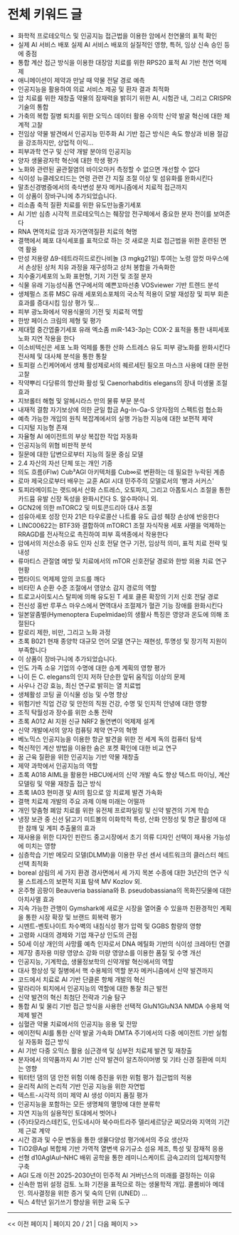 # 전체 키워드 글

- 화학적 프로테오믹스 및 인공지능 접근법을 이용한 암에서 천연물의 표적 확인
- 실제 AI 서비스 배포 실제 AI 서비스 배포의 실질적인 영향, 특허, 임상 신속 승인 등에 중점
- 통합 계산 접근 방식을 이용한 대장암 치료를 위한 RPS20 표적 AI 기반 천연 억제제
- 애니메이션이 제약과 만날 때 약물 전달 경로 예측
- 인공지능을 활용하여 의료 서비스 제공 및 환자 결과 최적화
- 암 치료를 위한 재창출 약물의 잠재력을 밝히기 위한 AI, 시험관 내, 그리고 CRISPR 기술의 통합
- 가축의 복합 질병 퇴치를 위한 오믹스 데이터 활용 수의학 신약 발굴 혁신에 대한 체계적 고찰
- 전임상 약물 발견에서 인공지능 민주화 AI 기반 접근 방식은 속도 향상과 비용 절감을 강조하지만, 상업적 이익…
- 피부과학 연구 및 신약 개발 분야의 인공지능
- 양자 생물광자학 혁신에 대한 학생 평가
- 노화와 관련된 골관절염의 바이오마커 측정할 수 없으면 개선할 수 없다
- 식이성 뉴클레오티드는 연령 관련 간 지질 조절 이상 및 섬유화를 완화시킨다
- 말초신경병증에서의 축삭변성 분자 메커니즘에서 치료적 접근까지
- 이 상품이 장바구니에 추가되었습니다.
- 리소좀 축적 질환 치료를 위한 유도만능줄기세포
- AI 기반 심층 시각적 프로테오믹스는 췌장암 전구체에서 중요한 분자 전이를 보여준다
- RNA 면역치료 암과 자가면역질환 치료의 혁명
- 결핵에서 폐포 대식세포를 표적으로 하는 것 새로운 치료 접근법을 위한 훈련된 면역 활용
- 만성 저용량 Δ9-테트라히드로칸나비놀 (3 mgkg21일) 투여는 노령 암컷 마우스에서 손상된 상처 치유 과정을 재구성하고 상처 봉합을 가속화한
- 치수줄기세포의 노화 표현형, 기저 기전 및 조절 분자
- 식물 유래 기능성식품 연구에서의 예쁜꼬마선충 VOSviewer 기반 트렌드 분석
- 생체펄스 조류 MSC 유래 세포외소포체의 국소적 적용이 모발 재성장 및 피부 회춘 효과를 증대시킴 임상 평가 및…
- 피부 광노화에서 약용식물의 기전 및 치료적 역할
- 한방 페이스 크림의 제형 및 평가
- 제대혈 중간엽줄기세포 유래 엑소좀 miR-143-3p는 COX-2 표적을 통한 내피세포 노화 지연 작용을 한다
- 이소비텍신은 세포 노화 억제를 통한 산화 스트레스 유도 피부 광노화를 완화시킨다 전사체 및 대사체 분석을 통한 통찰
- 토피컬 스킨케어에서 생체 활성제로서의 퀘르세틴 필오프 마스크 사용에 대한 문헌 고찰
- 작약뿌리 다당류의 항산화 활성 및 Caenorhabditis elegans의 장내 미생물 조절 효과
- 지브롤터 해협 및 알헤시라스 만의 물류 부문 분석
- 내재적 결함 자기보상에 의한 균일 합금 Ag-In-Ga-S 양자점의 스펙트럼 협소화
- 예측 가능한 개입의 원칙 복잡계에서의 실행 가능한 지능에 대한 보편적 제약
- 디지털 지능형 존재
- 자율형 AI 에이전트의 부상 복잡한 작업 자동화
- 인공지능의 위협 비판적 분석
- 질문에 대한 답변으로부터 지능의 질문 중심 모델
- 2.4 자산의 자선 단체 또는 개인 기증
- 의도 흐름(iFlw) Cub³AGI 아키텍처를 Cub∞로 변환하는 데 필요한 누락된 계층
- 로마 제국으로부터 배우는 교훈 AGI 시대 민주주의 모델로서의 '빵과 서커스'
- 토피라메이트는 랫드에서 산화 스트레스, 오토파지, 그리고 아폽토시스 조절을 통한 카드뮴 유발 신장 독성을 완화시킨다 S. 알수파야니 외.
- GCN2에 의한 mTORC2 및 미토콘드리아 대사 조절
- 섬유아세포 성장 인자 21은 타우로콜산 나트륨 유도 급성 췌장 손상에 반응한다
- LINC00622는 BTF3와 결합하여 mTORC1 조절 자식작용 세포 사멸을 억제하는 RRAGD를 전사적으로 촉진하여 피부 흑색종에서 작용한다
- 암에서의 저산소증 유도 인자 신호 전달 연구 기전, 임상적 의미, 표적 치료 전략 및 내성
- 류마티스 관절염 예방 및 치료에서의 mTOR 신호전달 경로와 한방 외용 치료 연구 현황
- 펩타이드 억제제 암의 코드를 깨다
- 비타민 A 순환 수준 조절에서 영양소 감지 경로의 역할
- 트로고사이토시스 탈피에 의해 유도된 T 세포 클론 확장의 기저 신호 전달 경로
- 전신성 홍반 루푸스 마우스에서 면역대사 조절제가 혈관 기능 장애를 완화시킨다
- 일본알좀벌(Hymenoptera Eupelmidae)의 생활사 특징은 영양과 온도에 의해 조절된다
- 칼로리 제한, 비만, 그리고 노화 과정
- 초록 B021 현재 종양학 대규모 언어 모델 연구는 재현성, 투명성 및 장기적 지원이 부족합니다
- 이 상품이 장바구니에 추가되었습니다.
- 인도 가족 소유 기업의 수명에 대한 승계 계획의 영향 평가
- 나이 든 C. elegans의 인지 저하 단순한 앞뒤 움직임 이상의 문제
- 사우나 건강 효능, 최신 연구로 밝히는 열 치료법
- 생체활성 코팅 골 이식물 성능 및 수명 향상
- 위험기반 직업 건강 및 안전의 직원 건강, 수명 및 인지적 안녕에 대한 영향
- 조직 탁월성과 장수를 위한 소통 전략
- 초록 A012 AI 지원 신규 NRF2 돌연변이 억제제 설계
- 신약 개발에서의 양자 컴퓨팅 제약 연구의 혁명
- 베노믹스 인공지능을 이용한 항균 발견을 위한 전 세계 독의 컴퓨터 탐색
- 혁신적인 계산 방법을 이용한 숨은 포켓 확인에 대한 비교 연구
- 꿈 근육 질환을 위한 인공지능 기반 약물 재창출
- 제약 과학에서 인공지능의 역할
- 초록 A018 AIML을 활용한 HBCU에서의 신약 개발 속도 향상 텍스트 마이닝, 계산 모델링 및 약물 재창출 접근 방식
- 초록 IA03 현미경 및 AI의 힘으로 암 치료제 발견 가속화
- 결핵 치료제 개발의 주요 과제 이해 미래는 어떨까
- 개인 맞춤형 폐암 치료를 위한 유전체 프로파일링 및 신약 발견의 기계 학습
- 냉장 보관 중 신선 닭고기 미트볼의 이화학적 특성, 산화 안정성 및 항균 활성에 대한 참깨 및 계피 추출물의 효과
- 재사용을 위한 디자인 핀란드 중고시장에서 초기 의류 디자인 선택이 재사용 가능성에 미치는 영향
- 심층학습 기반 메모리 모델(DLMM)을 이용한 무선 센서 네트워크의 클러스터 헤드 선택 최적화
- boreal 삼림의 세 가지 환경 경사면에서 세 가지 목본 수종에 대한 3년간의 연구 식물 스트레스의 보편적 지표 탐색 MV Kozlov 외.
- 온주형 곰팡이 Beauveria bassiana와 B. pseudobassiana의 목화진딧물에 대한 아치사멸 효과
- 지속 가능한 관행이 Gymshark에 새로운 시장을 열어줄 수 있을까 친환경적인 계획을 통한 시장 확장 및 브랜드 회복력 평가
- 시멘트-벤토나이트 차수벽의 내침식성 평가 압력 및 GGBS 함량의 영향
- 고령화 시대의 경제와 기업 재구상 인도의 관점
- 50세 이상 개인의 사망률 예측 인자로서 DNA 메틸화 기반의 식이성 크레아틴 연결
- 제7장 종자용 미량 영양소 강화 미량 영양소를 이용한 품질 및 수명 개선
- 인공지능, 기계학습, 생물정보학의 신약개발 혁신에서의 역할
- 대사 항상성 및 질병에서 핵 수용체의 역할 분자 메커니즘에서 신약 발견까지
- 코드에서 치료로 AI 기반 단클론 항체 개발의 혁신
- 말라리아 퇴치에서 인공지능의 역할에 대한 통찰 최근 발전
- 신약 발견의 혁신 최첨단 전략과 기술 탐구
- 통합 AI 및 물리 기반 접근 방식을 사용한 선택적 GluN1GluN3A NMDA 수용체 억제제 발견
- 심혈관 약물 치료에서의 인공지능 응용 및 전망
- 에이전틱 AI를 통한 신약 발굴 가속화 DMTA 주기에서의 다중 에이전트 기반 실험실 자동화 접근 방식
- AI 기반 다중 오믹스 활용 심근경색 및 심부전 치료제 발견 및 재창출
- 분자에서 의약품까지 AI 기반 신약 발견이 알츠하이머병 및 기타 신경 질환에 미치는 영향
- 워터턴 댐의 댐 안전 위험 이해 증진을 위한 위험 평가 접근법의 적용
- 윤리적 AI의 논리적 기반 인공 지능을 위한 자연법
- 텍스트-시각적 의미 제약 AI 생성 이미지 품질 평가
- 인공지능을 포함하는 모든 생명체의 멸망에 대한 분류학
- 자연 지능의 실용적인 토대에서 벗어나
- (주)타모라스테킨도, 인도네시아 북수마트라주 델리세르당군 찌모라와 지역의 기간제 근로 계약
- 시간 경과 및 수문 변동을 통한 생물다양성 평가에서의 주요 생산자
- TiO2@AgI 복합체 기반 가역적 열변색 유기규소 섬유 제조, 특성 및 잠재적 응용
- 선형 d10AgIAuI–NHC 배위 공학을 통한 레미니스케이트 금속고리의 입체지향적 구축
- AGI 도래 이전 2025-2030년이 민주적 AI 거버넌스의 미래를 결정하는 이유
- 신속한 범위 설정 검토. 노화 기전을 표적으로 하는 생물학적 개입. 콜롬비아 메데인. 의사결정을 위한 증거 및 숙의 단위 (UNED) …
- 틱스 4학년 읽기쓰기 향상을 위한 교육 도구

---
<< 이전 페이지 | 페이지 20 / 21 | 다음 페이지 >>